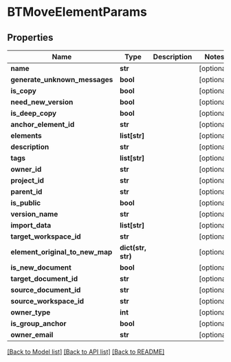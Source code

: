 # BTMoveElementParams

## Properties
Name | Type | Description | Notes
------------ | ------------- | ------------- | -------------
**name** | **str** |  | [optional] 
**generate_unknown_messages** | **bool** |  | [optional] 
**is_copy** | **bool** |  | [optional] 
**need_new_version** | **bool** |  | [optional] 
**is_deep_copy** | **bool** |  | [optional] 
**anchor_element_id** | **str** |  | [optional] 
**elements** | **list[str]** |  | [optional] 
**description** | **str** |  | [optional] 
**tags** | **list[str]** |  | [optional] 
**owner_id** | **str** |  | [optional] 
**project_id** | **str** |  | [optional] 
**parent_id** | **str** |  | [optional] 
**is_public** | **bool** |  | [optional] 
**version_name** | **str** |  | [optional] 
**import_data** | **list[str]** |  | [optional] 
**target_workspace_id** | **str** |  | [optional] 
**element_original_to_new_map** | **dict(str, str)** |  | [optional] 
**is_new_document** | **bool** |  | [optional] 
**target_document_id** | **str** |  | [optional] 
**source_document_id** | **str** |  | [optional] 
**source_workspace_id** | **str** |  | [optional] 
**owner_type** | **int** |  | [optional] 
**is_group_anchor** | **bool** |  | [optional] 
**owner_email** | **str** |  | [optional] 

[[Back to Model list]](../README.md#documentation-for-models) [[Back to API list]](../README.md#documentation-for-api-endpoints) [[Back to README]](../README.md)


